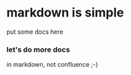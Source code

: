 # markdown is simple

put some docs here

### let's do more docs

in markdown, not confluence ;-)


